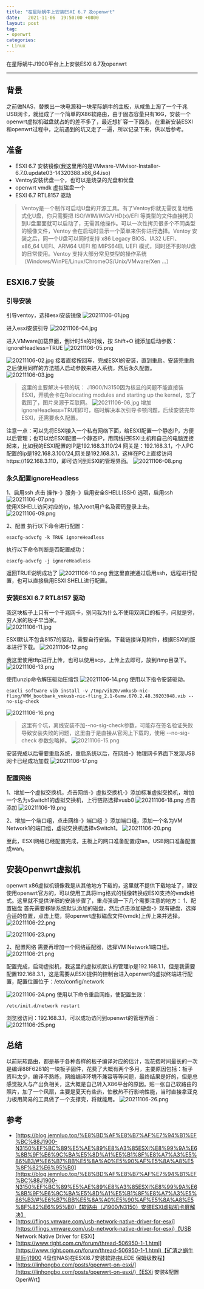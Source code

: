 ```yaml
---
title: "在星际蜗牛上安装ESXI 6.7 及openwrt"
date:   2021-11-06  19:50:00 +0800
layout: post
tag:
- openwrt
categories:
- Linux
---
```


在星际蜗牛J1900平台上上安装ESXI 6.7及openwrt

------
## 背景
之前做NAS，替换出一块电源和一块星际蜗牛的主板，从咸鱼上淘了一个千兆USB网卡，就组成了一个简单的X86软路由，由于固态容量只有16G，安装一个openwrt虚拟机磁盘就占的的差不多了，最近想扩容一下固态，在重新安装ESXI和openwrt过程中，之前遇到的坑又走了一遍，所以记录下来，供以后参考。

## 准备

* ESXI 6.7 安装镜像(我这里用的是VMware-VMvisor-Installer-6.7.0.update03-14320388.x86_64.iso)
* Ventoy安装优盘一个，也可以是烧录的光盘和优盘
* openwrt vmdk 虚拟磁盘一个
* ESXI 6.7 RTL8157 驱动

> Ventoy是一个制作可启动U盘的开源工具。有了Ventoy你就无需反复地格式化U盘，你只需要把 ISO/WIM/IMG/VHD(x)/EFI 等类型的文件直接拷贝到U盘里面就可以启动了，无需其他操作。可以一次性拷贝很多个不同类型的镜像文件，Ventoy 会在启动时显示一个菜单来供你进行选择。Ventoy 安装之后，同一个U盘可以同时支持 x86 Legacy BIOS、IA32 UEFI、x86_64 UEFI、ARM64 UEFI 和 MIPS64EL UEFI 模式，同时还不影响U盘的日常使用。Ventoy 支持大部分常见类型的操作系统 （Windows/WinPE/Linux/ChromeOS/Unix/VMware/Xen ...）

## ESXI6.7 安装
### 引导安装
引导ventoy，选择esxi安装镜像
![20211106-01.jpg](/images/20211106-01.jpg)

进入esxi安装引导
![20211106-04.jpg](/images/20211106-04.jpg)

进入VMware加载界面，倒计时5s的时候，按 Shift+O 键添加启动参数：ignoreHeadless=TRUE
![20211106-05.png](/images/20211106-05.png)

![20211106-02.jpg](/images/20211106-02.jpg)
接着直接按回车，完成ESXI的安装，直到重启。安装完重启之后使用同样的方法插入启动参数来进入系统，然后永久配置。
![20211106-03.jpg](/images/20211106-03.jpg)

> 这里的主要解决卡顿的坑：
> J1900/N3150因为核显的问题不能直接装ESXI，开机会卡在Relocating modules and starting up the kernel，忘了截图了，图片来源于互联网。
> ![20211106-06.jpg](/images/20211106-06.jpg)
> 增加ignoreHeadless=TRUE即可，临时解决本次引导卡顿问题，后续安装完毕ESXI，还需要永久配置。

注意一点：可以先将ESXI接入一个私有网络下面，给ESXI配置一个静态IP，方便以后管理；也可以给ESXI配置一个静态IP，用网线把ESXI主机和自己的电脑连接起来，比如我的ESXI配置的IP是192.168.3.110/24 网关是：192.168.3.1，个人PC配置的ip是192.168.3.100/24,网关是192.168.3.1，这样在PC上直接访问https://192.168.3.110，即可访问到ESXI的管理界面。
![20211106-08.png](/images/20211106-08.png)

### 永久配置ignoreHeadless
1、启用ssh
点击 操作-》服务-》启用安全SHELL(SSH) 选项，启用ssh   
![20211106-07.png](/images/20211106-07.png)   
使用XSHELL访问对应的ip，输入root用户名及密码登录上去。   
![20211106-09.png](/images/20211106-09.png)   

2、配置
执行以下命令进行配置：
```
esxcfg-advcfg -k TRUE ignoreHeadless
```
执行以下命令判断是否配置成功：
```
esxcfg-advcfg -j ignoreHeadless
```
返回TRUE说明成功了
![20211106-10.png](/images/20211106-10.png)
我这里直接通过启用ssh，远程进行配置，也可以直接启用ESXI SHELL进行配置。 

### 安装ESXI 6.7 RTL8157 驱动
我这块板子上只有一个千兆网卡，别问我为什么不使用双网口的板子，问就是穷，穷人家的板子早当家。    
![20211106-11.jpg](/images/20211106-11.jpg)  

ESXI默认不包含8157的驱动，需要自行安装。下载链接详见附件，根据ESXI的版本进行下载。
![20211106-12.png](/images/20211106-12.png)

我这里使用tftp进行上传，也可以使用scp，上传上去即可，放到/tmp目录下。
![20211106-13.png](/images/20211106-13.png)

使用unzip命令解压驱动压缩包
![20211106-14.png](/images/20211106-14.png)
使用以下指令安装驱动。
```
esxcli software vib install -v /tmp/vib20/vmkusb-nic-fling/VMW_bootbank_vmkusb-nic-fling_2.1-6vmw.670.2.48.39203948.vib --no-sig-check
```
![20211106-16.png](/images/20211106-16.png)

> 这里有个坑，离线安装不加--no-sig-check参数，可能存在签名验证失败导致安装失败的问题，这里由于是直接从官网上下载的，使用 --no-sig-check 参数忽略掉。
> ![20211106-15.png](/images/20211106-15.png)

安装完成以后需要重启系统，重启系统以后，在网络-》物理网卡界面下发现USB网卡已经成功加载
![20211106-17.png](/images/20211106-17.png)

### 配置网络
1、增加一个虚拟交换机，点击网络-》虚拟交换机-》添加标准虚拟交换机，增加一个名为vSwitch1的虚拟交换机，上行链路选择vusb0
![20211106-18.png](/images/20211106-18.png) 
点击添加
![20211106-19.png](/images/20211106-19.png)

2、增加一个端口组，点击网络-》端口组-》添加端口组，添加一个名为VM Network1的端口组，虚拟交换机选择vSwitch1。
![20211106-20.png](/images/20211106-20.png)

至此，ESXI网络已经配置完成，主板上的网口准备配置成lan，USB网口准备配置成wan。

## 安装Openwrt虚拟机
openwrt x86虚拟机镜像我是从其他地方下载的，这里就不提供下载地址了，建议使用openwrt官方的，可以使用工具将img格式的镜像转换成ESXI支持的vmdk格式。这里就不提供详细的安装步骤了，重点强调一下几个需要注意的地方：
1、配置磁盘
首先需要移除系统默认添加的磁盘，然后点击添加硬盘-》现有硬盘，选择合适的位置，点击上载，将openwrt虚拟磁盘文件(vmdk)上传上来并选择。
![20211106-22.png](/images/20211106-22.png)

![20211106-23.png](/images/20211106-23.png)

2、配置网络
需要再增加一个网络适配器，选择VM Network1端口组。
![20211106-21.png](/images/20211106-21.png)

配置完成，启动虚拟机，我这里的虚拟机默认的管理ip是192.168.1.1，但是我需要配置192.168.3.1，这是需要从ESXI提供的控制台进入openwrt的虚拟终端进行配置，配置位置位于：/etc/config/network

![20211106-24.png](/images/20211106-24.png)
使用以下命令重启网络，使配置生效：
```
/etc/init.d/network restart
```
浏览器访问：192.168.3.1，可以成功访问到openwrt的管理界面：
![20211106-25.png](/images/20211106-25.png)

## 总结
以前玩软路由，都是基于各种各样的板子编译对应的估计，我花费时间最长的一次是编译88F6281的一块板子固件，花费了大概有两个多月，主要原因包括：板子资料太少，编译不熟练，网络编译环境不兼容等等问题，最终结果是好的，但是总感觉投入与产出负相关，这大概是自己转入X86平台的原因。贴一张自己软路由的照片，加了一个风扇，主要是夏天有些热，怕散热不行影响性能，当时直接拿亚克力板用简易的工具做了一个支撑壳，将就能用。
![20211106-26.png](/images/20211106-26.png)

## 参考
- [https://blog.jemnluo.top/%E8%BD%AF%E8%B7%AF%E7%94%B1%EF%BC%88J1900-N3150%EF%BC%89%E5%AE%89%E8%A3%85ESXI%E8%99%9A%E6%8B%9F%E6%9C%BA%E5%8D%A1%E5%B1%8F%E8%A7%A3%E5%86%B3/#%E6%B7%BB%E5%8A%A0%E5%90%AF%E5%8A%A8%E5%8F%82%E6%95%B0](https://blog.jemnluo.top/%E8%BD%AF%E8%B7%AF%E7%94%B1%EF%BC%88J1900-N3150%EF%BC%89%E5%AE%89%E8%A3%85ESXI%E8%99%9A%E6%8B%9F%E6%9C%BA%E5%8D%A1%E5%B1%8F%E8%A7%A3%E5%86%B3/#%E6%B7%BB%E5%8A%A0%E5%90%AF%E5%8A%A8%E5%8F%82%E6%95%B0)【软路由（J1900/N3150）安装ESXI虚拟机卡屏解决】
- [https://flings.vmware.com/usb-network-native-driver-for-esxi](https://flings.vmware.com/usb-network-native-driver-for-esxi)【USB Network Native Driver for ESXi】
- [https://www.right.com.cn/forum/thread-506950-1-1.html](https://www.right.com.cn/forum/thread-506950-1-1.html)【矿渣之蜗牛星际(j1900 4盘位NAS)在ESXI6.7安装软路由LEDE 保姆级教程】
- [https://linhongbo.com/posts/openwrt-on-esxi/](https://linhongbo.com/posts/openwrt-on-esxi/)【ESXi 安装&配置 OpenWrt】